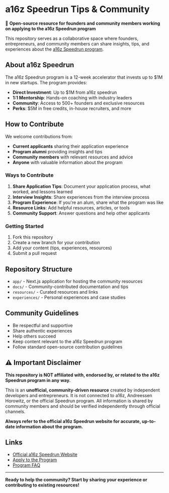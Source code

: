 # a16z Speedrun Tips & Community

🚀 **Open-source resource for founders and community members working on applying to the a16z Speedrun program**

This repository serves as a collaborative space where founders, entrepreneurs, and community members can share insights, tips, and experiences about the [a16z Speedrun program](https://speedrun.a16z.com/).

## About a16z Speedrun

The a16z Speedrun program is a 12-week accelerator that invests up to $1M in new startups. The program provides:

- **Direct Investment**: Up to $1M from a16z speedrun
- **1:1 Mentorship**: Hands-on coaching with industry leaders
- **Community**: Access to 500+ founders and exclusive resources
- **Perks**: $5M in free credits, in-house recruiters, and more

## How to Contribute

We welcome contributions from:

- **Current applicants** sharing their application experience
- **Program alumni** providing insights and tips
- **Community members** with relevant resources and advice
- **Anyone** with valuable information about the program

### Ways to Contribute

1. **Share Application Tips**: Document your application process, what worked, and lessons learned
2. **Interview Insights**: Share experiences from the interview process
3. **Program Experience**: If you're an alum, share what the program was like
4. **Resource Links**: Add helpful resources, articles, or tools
5. **Community Support**: Answer questions and help other applicants

### Getting Started

1. Fork this repository
2. Create a new branch for your contribution
3. Add your content (tips, experiences, resources)
4. Submit a pull request

## Repository Structure

- `app/` - Next.js application for hosting the community resources
- `docs/` - Community-contributed documentation and tips
- `resources/` - Curated resources and links
- `experiences/` - Personal experiences and case studies

## Community Guidelines

- Be respectful and supportive
- Share authentic experiences
- Help others succeed
- Keep content relevant to the a16z Speedrun program
- Follow standard open-source contribution guidelines

## ⚠️ Important Disclaimer

**This repository is NOT affiliated with, endorsed by, or related to the a16z Speedrun program in any way.**

This is an **unofficial, community-driven resource** created by independent developers and entrepreneurs. It is not connected to a16z, Andreessen Horowitz, or the official Speedrun program. All information is shared by community members and should be verified independently through official channels.

**Always refer to the official a16z Speedrun website for accurate, up-to-date information about the program.**

## Links

- [Official a16z Speedrun Website](https://speedrun.a16z.com/)
- [Apply to the Program](https://speedrun.a16z.com/apply)
- [Program FAQ](https://speedrun.a16z.com/faq)

---

**Ready to help the community? Start by sharing your experience or contributing to existing resources!**